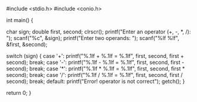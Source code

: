 #include <stdio.h>
#include <conio.h>

int main() {

  char sign;
  double first, second;
  clrscr();
  printf("Enter an operator (+, -, *, /): ");
  scanf("%c", &sign);
  printf("Enter two operands: ");
  scanf("%lf %lf", &first, &second);

  switch (sign) {
    case '+':
      printf("%.1lf + %.1lf = %.1lf", first, second, first + second);
      break;
    case '-':
      printf("%.1lf - %.1lf = %.1lf", first, second, first - second);
      break;
    case '*':
      printf("%.1lf * %.1lf = %.1lf", first, second, first * second);
      break;
    case '/':
      printf("%.1lf / %.1lf = %.1lf", first, second, first / second);
      break;
      default:
      printf("Error! operator is not correct");
      getch();
  }

  return 0;
}
